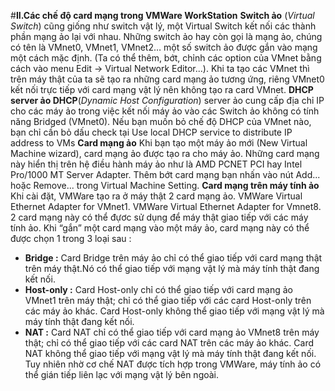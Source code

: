 #**II.Các chế độ card mạng trong VMWare WorkStation**
**Switch ảo** (*Virtual Switch*) cũng giống như switch vật lý, một Virtual Switch kết nối các thành phần mạng ảo lại với nhau. Những  switch ảo hay còn gọi là mạng ảo, chúng có tên là VMnet0, VMnet1, VMnet2… một số switch ảo được gắn vào mạng một cách mặc định. (Ta có thể thêm, bớt, chỉnh các option của VMnet bằng cách vào menu Edit -> Virtual Network Editor...).
Khi ta tạo các VMnet thì trên máy thật của ta sẽ tạo ra những card mạng ảo tương ứng, riêng VMnet0 kết nối trực tiếp với card mạng vật lý nên không tạo ra card VMnet.
**DHCP server ảo DHCP**(*Dynamic Host Configuration*) server ảo cung cấp địa chỉ IP cho các máy ảo trong việc kết nối máy ảo vào các Switch ảo không có tính năng Bridged (VMnet0).
Nếu bạn muốn bỏ chế độ DHCP của VMnet nào, bạn chỉ cần bỏ dấu check tại Use local DHCP service to distribute IP address to VMs
**Card mạng ảo** Khi bạn tạo một máy ảo mới (New Virtual Machine wizard), card mạng ảo được tạo ra cho máy ảo. Những card mạng này hiển thị trên hệ điều hành máy ảo như là AMD PCNET PCI hay Intel Pro/1000 MT Server Adapter. Thêm bớt card mạng bạn nhấn vào nút Add... hoặc Remove... trong Virtual Machine Setting.
**Card mạng trên máy tính ảo**  Khi cài đặt, VMWare tạo ra ở máy thật 2 card mạng ảo.
 VMWare Virtual Ethernet Adapter for VMnet1.
 VMWare Virtual Ethernet Adapter for Vmnet8.
 2 card mạng này có thể đựơc sử dụng để máy thật giao tiếp với các máy tính ảo.
 Khi “gắn” một card mạng vào một máy ảo, card mạng này có thể được chọn 1 trong 3 loại sau :
 - **Bridge :**
Card Bridge trên máy ảo chỉ có thể giao tiếp với card mạng thật trên máy thật.Nó  có thể giao tiếp với mạng vật lý mà máy tính thật đang kết nối.
- **Host-only :**
Card Host-only chỉ có thể giao tiếp với card mạng ảo VMnet1 trên máy thật; chỉ có thể giao tiếp với các card Host-only trên các máy ảo khác.
Card Host-only không thể giao tiếp với mạng vật lý mà máy tính thật đang kết nối.
- **NAT :**
Card NAT chỉ có thể giao tiếp với card mạng ảo VMnet8 trên máy thật; chỉ có thể giao tiếp với các card NAT trên các máy ảo khác.
Card NAT không thể giao tiếp với mạng vật lý mà máy tính thật đang kết nối. Tuy nhiên nhờ cơ chế NAT được tích hợp trong VMWare, máy tính ảo có thể gián tiếp liên lạc với mạng vật lý bên ngoài.
